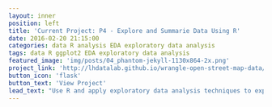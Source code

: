 ```yaml
---
layout: inner
position: left
title: 'Current Project: P4 - Explore and Summarie Data Using R'
date: 2016-02-20 21:15:00
categories: data R analysis EDA exploratory data analysis
tags: data R ggplot2 EDA exploratory data analysis
featured_image: 'img/posts/04_phantom-jekyll-1130x864-2x.png'
project_link: 'http://lhdatalab.github.io/wrangle-open-street-map-data/'
button_icon: 'flask'
button_text: 'View Project'
lead_text: "Use R and apply exploratory data analysis techniques to explore relationships in one variable to multiple variables and to explore a selected data set for distributions, outliers, and anomalies."
---
```

